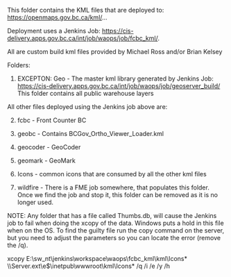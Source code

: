 This folder contains the KML files that are deployed to:  https://openmaps.gov.bc.ca/kml/...

Deployment uses a Jenkins Job: https://cis-delivery.apps.gov.bc.ca/int/job/waops/job/fcbc_kml/. 

All are custom build kml files provided by Michael Ross and/or Brian Kelsey

Folders:
1. EXCEPTON: Geo - The master kml library generated by Jenkins Job: https://cis-delivery.apps.gov.bc.ca/int/job/waops/job/geoserver_build/
   This folder contains all public warehouse layers

All other files deployed using the Jenkins job above are:

2. fcbc - Front Counter BC

3. geobc - Contains BCGov_Ortho_Viewer_Loader.kml

4. geocoder - GeoCoder

5. geomark - GeoMark

6. Icons - common icons that are consumed by all the other kml files

7. wildfire - There is a FME job somewhere, that populates this folder. Once we find the job and stop it, this folder can be removed as it is no longer used.

NOTE: Any folder that has a file called Thumbs.db, will cause the Jenkins job to fail when doing the xcopy of the data.  Windows puts a hold in this file when on the OS.
To find the guilty file run the copy command on the server, but you need to adjust the parameters so you can locate the error (remove the /q).

xcopy E:\sw_nt\jenkins\workspace\waops\fcbc_kml\kml\Icons\* \\\\Server.ext\e$\inetpub\wwwroot\kml\Icons\*  /q /i /e /y /h

